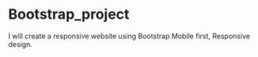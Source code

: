 # Bootstrap_project
I will create a responsive website using Bootstrap Mobile first, Responsive design.
